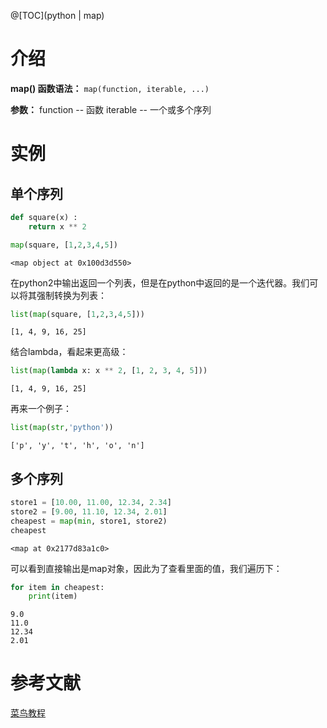 ﻿@[TOC](python | map)
# 介绍
**map() 函数语法：**
`map(function, iterable, ...)`

**参数：**
    function -- 函数
    iterable -- 一个或多个序列
    
# 实例
## 单个序列

```python
def square(x) : 
	return x ** 2

map(square, [1,2,3,4,5])
```
	<map object at 0x100d3d550>

在python2中输出返回一个列表，但是在python中返回的是一个迭代器。我们可以将其强制转换为列表：

```python
list(map(square, [1,2,3,4,5]))
```
	[1, 4, 9, 16, 25]
	
结合lambda，看起来更高级：
```python
list(map(lambda x: x ** 2, [1, 2, 3, 4, 5]))
```
	[1, 4, 9, 16, 25]

再来一个例子：

```python
list(map(str,'python'))
```
	['p', 'y', 't', 'h', 'o', 'n']
	
## 多个序列
```python
store1 = [10.00, 11.00, 12.34, 2.34]
store2 = [9.00, 11.10, 12.34, 2.01]
cheapest = map(min, store1, store2)
cheapest
```
    <map at 0x2177d83a1c0>

可以看到直接输出是map对象，因此为了查看里面的值，我们遍历下：


```python
for item in cheapest:
    print(item)
```

    9.0
    11.0
    12.34
    2.01


# 参考文献
[菜鸟教程](https://www.runoob.com/python/python-func-map.html)
